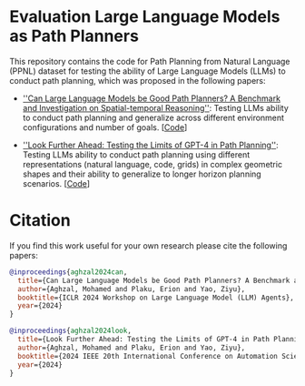 # Evaluation Large Language Models as Path Planners

This repository contains the code for Path Planning from Natural Language (PPNL) dataset for testing the ability of Large Language Models (LLMs) to conduct path planning, which was proposed in the following papers:

- [''Can Large Language Models be Good Path Planners? A Benchmark and Investigation on Spatial-temporal Reasoning''](https://arxiv.org/abs/2310.03249): Testing LLMs ability to conduct path planning and generalize across different environment configurations and number of goals. [[Code](./ppnl-spatial-temporal-reasoning)]


- [''Look Further Ahead: Testing the Limits of GPT-4 in Path Planning''](https://arxiv.org/abs/2406.12000): Testing LLMs ability to conduct path planning using different representations (natural language, code, grids) in complex geometric shapes and their ability to generalize to longer horizon planning scenarios. [[Code](./gpt-4-path-planning)] 

# Citation

If you find this work useful for your own research please cite the following papers:



```bibtex
@inproceedings{aghzal2024can,
  title={Can Large Language Models be Good Path Planners? A Benchmark and Investigation on Spatial-temporal Reasoning},
  author={Aghzal, Mohamed and Plaku, Erion and Yao, Ziyu},
  booktitle={ICLR 2024 Workshop on Large Language Model (LLM) Agents},
  year={2024}
}

@inproceedings{aghzal2024look,
  title={Look Further Ahead: Testing the Limits of GPT-4 in Path Planning},
  author={Aghzal, Mohamed and Plaku, Erion and Yao, Ziyu},
  booktitle={2024 IEEE 20th International Conference on Automation Science and Engineering},
  year={2024}
}
```

